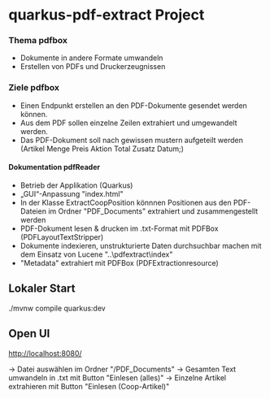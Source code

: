 # quarkus-pdf-extract Project #

### Thema pdfbox ###

- Dokumente in andere Formate umwandeln
- Erstellen von PDFs und Druckerzeugnissen

### Ziele pdfbox ###

- Einen Endpunkt erstellen an den PDF-Dokumente gesendet werden können.
- Aus dem PDF sollen einzelne Zeilen extrahiert und umgewandelt werden.
- Das PDF-Dokument soll nach gewissen mustern aufgeteilt werden (Artikel Menge Preis Aktion Total Zusatz Datum;)

#### Dokumentation pdfReader ####

- Betrieb der Applikation (Quarkus)
- „GUI“-Anpassung "index.html"
- In der Klasse ExtractCoopPosition könnnen Positionen aus den PDF-Dateien im Ordner "PDF_Documents" extrahiert und zusammengestellt werden
- PDF-Dokument lesen & drucken im .txt-Format mit PDFBox (PDFLayoutTextStripper)
- Dokumente indexieren, unstrukturierte Daten durchsuchbar machen mit dem Einsatz von Lucene "..\pdfextract\index"
- "Metadata" extrahiert mit PDFBox (PDFExtractionresource)

## Lokaler Start ##

./mvnw compile quarkus:dev

## Open UI ##

<http://localhost:8080/>

-> Datei auswählen im Ordner "/PDF_Documents"
-> Gesamten Text umwandeln in .txt mit Button "Einlesen (alles)"
-> Einzelne Artikel extrahieren mit Button "Einlesen (Coop-Artikel)"
